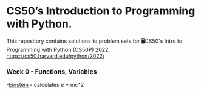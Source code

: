 # CS50’s Introduction to Programming with Python.


This repository contains solutions to problem sets for 🖥️CS50's Intro to Programming with Python (CS50P) 2022: https://cs50.harvard.edu/python/2022/


### Week 0 - Functions, Variables
-[Einstein](https://github.com/KTurau/cs50python/blob/main/pset0%20-%20functions%20and%20variables/einstein.py) - calculates e = mc^2

